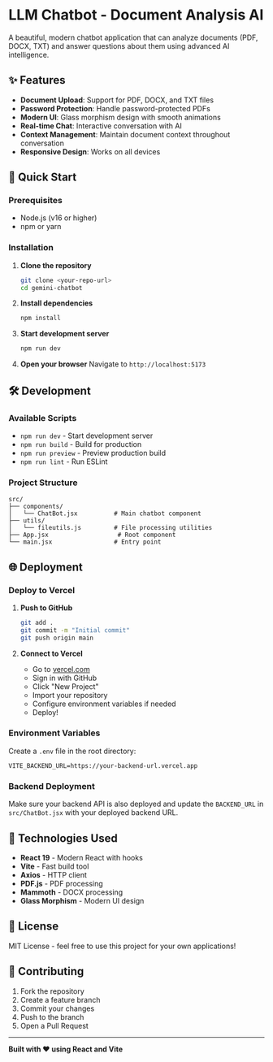# LLM Chatbot - Document Analysis AI

A beautiful, modern chatbot application that can analyze documents (PDF, DOCX, TXT) and answer questions about them using advanced AI intelligence.

## ✨ Features

- **Document Upload**: Support for PDF, DOCX, and TXT files
- **Password Protection**: Handle password-protected PDFs
- **Modern UI**: Glass morphism design with smooth animations
- **Real-time Chat**: Interactive conversation with AI
- **Context Management**: Maintain document context throughout conversation
- **Responsive Design**: Works on all devices

## 🚀 Quick Start

### Prerequisites
- Node.js (v16 or higher)
- npm or yarn

### Installation

1. **Clone the repository**
   ```bash
   git clone <your-repo-url>
   cd gemini-chatbot
   ```

2. **Install dependencies**
   ```bash
   npm install
   ```

3. **Start development server**
   ```bash
   npm run dev
   ```

4. **Open your browser**
   Navigate to `http://localhost:5173`

## 🛠️ Development

### Available Scripts

- `npm run dev` - Start development server
- `npm run build` - Build for production
- `npm run preview` - Preview production build
- `npm run lint` - Run ESLint

### Project Structure

```
src/
├── components/
│   └── ChatBot.jsx          # Main chatbot component
├── utils/
│   └── fileutils.js         # File processing utilities
├── App.jsx                   # Root component
└── main.jsx                 # Entry point
```

## 🌐 Deployment

### Deploy to Vercel

1. **Push to GitHub**
   ```bash
   git add .
   git commit -m "Initial commit"
   git push origin main
   ```

2. **Connect to Vercel**
   - Go to [vercel.com](https://vercel.com)
   - Sign in with GitHub
   - Click "New Project"
   - Import your repository
   - Configure environment variables if needed
   - Deploy!

### Environment Variables

Create a `.env` file in the root directory:

```env
VITE_BACKEND_URL=https://your-backend-url.vercel.app
```

### Backend Deployment

Make sure your backend API is also deployed and update the `BACKEND_URL` in `src/ChatBot.jsx` with your deployed backend URL.

## 🎨 Technologies Used

- **React 19** - Modern React with hooks
- **Vite** - Fast build tool
- **Axios** - HTTP client
- **PDF.js** - PDF processing
- **Mammoth** - DOCX processing
- **Glass Morphism** - Modern UI design

## 📝 License

MIT License - feel free to use this project for your own applications!

## 🤝 Contributing

1. Fork the repository
2. Create a feature branch
3. Commit your changes
4. Push to the branch
5. Open a Pull Request

---

**Built with ❤️ using React and Vite**
